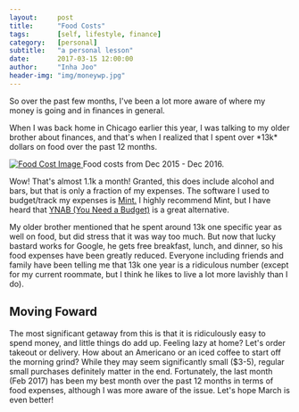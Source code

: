 ```yaml
---
layout:     post
title:      "Food Costs"
tags:       [self, lifestyle, finance]
category:   [personal]
subtitle:   "a personal lesson"
date:       2017-03-15 12:00:00
author:     "Inha Joo"
header-img: "img/moneywp.jpg"
---
```


<p>So over the past few months, I've been a lot more aware of where my money is going and in finances in general.</p>

<p>When I was back home in Chicago earlier this year, I was talking to my older brother about finances, and that's when I realized that I spent over *13k* dollars on food over the past 12 months.</p>

<a href="#">
    <img src="{{ site.url }}/img/foodcost.jpg" alt="Food Cost Image">
</a>
<span class="caption text-muted">Food costs from Dec 2015 - Dec 2016.</span>

<p>Wow! That's almost 1.1k a month! Granted, this does include alcohol and bars, but that is only a fraction of my expenses. The software I used to budget/track my expenses is <a href="https://www.mint.com/"> Mint.</a> I highly recommend Mint, but I have heard that <a href="https://www.youneedabudget.com/"> YNAB (You Need a Budget)</a> is a great alternative.</p>

<p>My older brother mentioned that he spent around 13k one specific year as well on food, but did stress that it was way too much. But now that lucky bastard works for Google, he gets free breakfast, lunch, and dinner, so his food expenses have been greatly reduced. Everyone including friends and family have been telling me that 13k one year is a ridiculous number (except for my current roommate, but I think he likes to live a lot more lavishly than I do).</p>

<h2 class="section-heading">Moving Foward</h2>

<p>The most significant getaway from this is that it is ridiculously easy to spend money, and little things do add up. Feeling lazy at home? Let's order takeout or delivery. How about an Americano or an iced coffee to start off the morning grind? While they may seem significantly small ($3-5), regular small purchases definitely matter in the end. Fortunately, the last month (Feb 2017) has been my best month over the past 12 months in terms of food expenses, although I was more aware of the issue. Let's hope March is even better!</p>